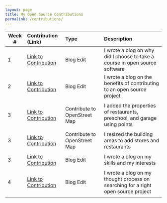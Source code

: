 ```yaml
---
layout: page
title: My Open Source Contributions
permalink: /contributions/
---
```


<!--
The first column, Contribution, must be a hyperlink to the actual contribution,
such as the Wikipedia edit or pull request, etc., with a suitable name.
Type of the contribution should be "Wikipedia edit", "OpenStreet Map feature",
"Project Documentation", "Project Code", "Blog Edit", etc.

The Description should include a brief summary of what you did.

Replace the first row below with your contribution and add new ones below it
following the same syntax.

-->





| Week #       | Contribution (Link)  | Type  | Description                                      |
|---|:---|:---|:---|
|  1   | [Link to Contribution](https://github.com/hunter-college-ossd-spr-2020/liulanz-weekly/blob/gh-pages/_posts/2020-02-02-week01.md)    | Blog Edit    |   I wrote a blog on why did I choose to take a course in open source software  |
|  2   | [Link to Contribution](https://github.com/hunter-college-ossd-spr-2020/liulanz-weekly/blob/gh-pages/_posts/2020-02-09-week02.md)    | Blog Edit   |    I wrote a blog on the benefits of contributing to an open source project  |
|     |     |     |      |
|  3   | [Link to Contribution](https://www.openstreetmap.org/changeset/81026785)    | Contribute to OpenStreet Map  |    I added the properties of restaurants, preschool, and garage using points |
|     |     |     |      |
|  3   | [Link to Contribution](https://www.openstreetmap.org/changeset/81016939)    | Contribute to OpenStreet Map  |    I resized the building areas to add stores and restaurants |
|     |     |     |      |
|  3   | [Link to Contribution](https://github.com/hunter-college-ossd-spr-2020/liulanz-weekly/blob/gh-pages/_posts/2020-02-16-week03.md)    | Blog Edit  |    I wrote a blog on my skills and my interests |
|     |     |     |      |
|  4   | [Link to Contribution](https://github.com/hunter-college-ossd-spr-2020/liulanz-weekly/blob/gh-pages/_posts/2020-02-16-week04.md)    | Blog Edit  |    I wrote a blog on my thought process on searching for a right open source project|
|     |     |     |      |




